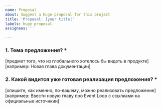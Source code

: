 ```yaml
---
name: Proposal
about: Suggest a huge proposal for this project
title: 'Proposal: [your title]'
labels: huge proposal
assignees: ''

---
```


### 1. Тема предложения? *
[предмет того, что из глобального хотелось бы видеть в продукте]
[например: Новая глава документации]

### 2. Какой видится уже готовая реализация предложения? *
[опишите, как именно, по-вашему, можно реализовать предложение]
[например: Ввести новую главу про Event Loop с ссылками на официальные источнкии]
